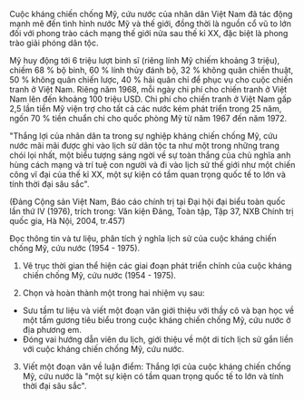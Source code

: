 Cuộc kháng chiến chống Mỹ, cứu nước của nhân dân Việt Nam đã tác động mạnh mẽ đến tình hình nước Mỹ và thế giới, đồng thời là nguồn cổ vũ to lớn đối với phong trào cách mạng thế giới nửa sau thế kỉ XX, đặc biệt là phong trào giải phóng dân tộc.

Mỹ huy động tới 6 triệu lượt binh sĩ (riêng lính Mỹ chiếm khoảng 3 triệu), chiếm 68 % bộ binh, 60 % lính thủy đánh bộ, 32 % không quân chiến thuật, 50 % không quân chiến lược, 40 % hải quân chỉ để phục vụ cho cuộc chiến tranh ở Việt Nam. Riêng năm 1968, mỗi ngày chi phí cho chiến tranh ở Việt Nam lên đến khoảng 100 triệu USD. Chi phí cho chiến tranh ở Việt Nam gấp 2,5 lần tiền Mỹ viện trợ cho tất cả các nước kém phát triển trong 25 năm, ngốn 70 % tiền chuẩn chi cho quốc phòng Mỹ từ năm 1967 đến năm 1972.

"Thắng lợi của nhân dân ta trong sự nghiệp kháng chiến chống Mỹ, cứu nước mãi mãi được ghi vào lịch sử dân tộc ta như một trong những trang chói lọi nhất, một biểu tượng sáng ngời về sự toàn thắng của chủ nghĩa anh hùng cách mạng và trí tuệ con người và đi vào lịch sử thế giới như một chiến công vĩ đại của thế kỉ XX, một sự kiện có tầm quan trọng quốc tế to lớn và tính thời đại sâu sắc".

(Đảng Cộng sản Việt Nam, Báo cáo chính trị tại Đại hội đại biểu toàn quốc lần thứ IV (1976), trích trong: Văn kiện Đảng, Toàn tập, Tập 37, NXB Chính trị quốc gia, Hà Nội, 2004, tr.457)

Đọc thông tin và tư liệu, phân tích ý nghĩa lịch sử của cuộc kháng chiến chống Mỹ, cứu nước (1954 - 1975).

1. Vẽ trục thời gian thể hiện các giai đoạn phát triển chính của cuộc kháng chiến chống Mỹ, cứu nước (1954 - 1975).

2. Chọn và hoàn thành một trong hai nhiệm vụ sau:
- Sưu tầm tư liệu và viết một đoạn văn giới thiệu với thầy cô và bạn học về một tấm gương tiêu biểu trong cuộc kháng chiến chống Mỹ, cứu nước ở địa phương em.
- Đóng vai hướng dẫn viên du lịch, giới thiệu về một di tích lịch sử gắn liền với cuộc kháng chiến chống Mỹ, cứu nước.

3. Viết một đoạn văn về luận điểm: Thắng lợi của cuộc kháng chiến chống Mỹ, cứu nước là "một sự kiện có tầm quan trọng quốc tế to lớn và tính thời đại sâu sắc".